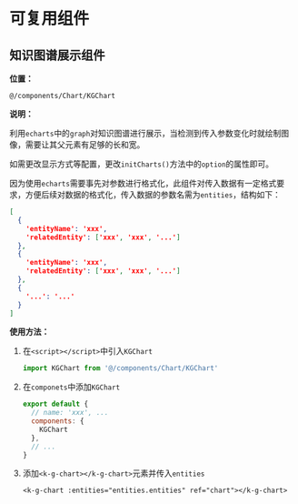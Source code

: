 # 可复用组件

## 知识图谱展示组件

**位置：**

`@/components/Chart/KGChart`

**说明：**

利用`echarts`中的`graph`对知识图谱进行展示，当检测到传入参数变化时就绘制图像，需要让其父元素有足够的长和宽。

如需更改显示方式等配置，更改`initCharts()`方法中的`option`的属性即可。

因为使用`echarts`需要事先对参数进行格式化，此组件对传入数据有一定格式要求，方便后续对数据的格式化，传入数据的参数名需为`entities`，结构如下：

```json
[
  {
    'entityName': 'xxx',
    'relatedEntity': ['xxx', 'xxx', '...']
  },
  {
    'entityName': 'xxx',
    'relatedEntity': ['xxx', 'xxx', '...']
  },
  {
    '...': '...'
  }
]
```

**使用方法：**

1. 在`<script></script>`中引入`KGChart`

   ```javascript
   import KGChart from '@/components/Chart/KGChart'
   ```

2. 在`componets`中添加`KGChart`

   ```javascript
   export default {
     // name: 'xxx', ...
     components: {
       KGChart
     },
     // ...
   }
   ```

3. 添加`<k-g-chart></k-g-chart>`元素并传入`entities`

   ```vue
   <k-g-chart :entities="entities.entities" ref="chart"></k-g-chart>
   ```

